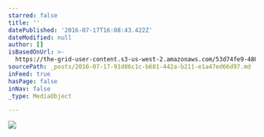 ```yaml
---
starred: false
title: ''
datePublished: '2016-07-17T16:08:43.422Z'
dateModified: null
author: []
isBasedOnUrl: >-
  https://the-grid-user-content.s3-us-west-2.amazonaws.com/53d74fe9-4808-4671-8b0f-4c94fe641664.jpg
sourcePath: _posts/2016-07-17-91d06c1c-b681-442a-b211-e1a47ed66d97.md
inFeed: true
hasPage: false
inNav: false
_type: MediaObject

---
```

![](https://the-grid-user-content.s3-us-west-2.amazonaws.com/53d74fe9-4808-4671-8b0f-4c94fe641664.jpg)